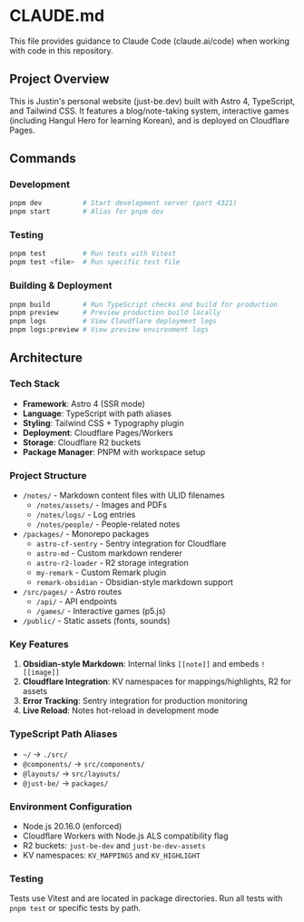# CLAUDE.md

This file provides guidance to Claude Code (claude.ai/code) when working with code in this repository.

## Project Overview

This is Justin's personal website (just-be.dev) built with Astro 4, TypeScript, and Tailwind CSS. It features a blog/note-taking system, interactive games (including Hangul Hero for learning Korean), and is deployed on Cloudflare Pages.

## Commands

### Development
```bash
pnpm dev          # Start development server (port 4321)
pnpm start        # Alias for pnpm dev
```

### Testing
```bash
pnpm test         # Run tests with Vitest
pnpm test <file>  # Run specific test file
```

### Building & Deployment
```bash
pnpm build        # Run TypeScript checks and build for production
pnpm preview      # Preview production build locally
pnpm logs         # View Cloudflare deployment logs
pnpm logs:preview # View preview environment logs
```

## Architecture

### Tech Stack
- **Framework**: Astro 4 (SSR mode)
- **Language**: TypeScript with path aliases
- **Styling**: Tailwind CSS + Typography plugin
- **Deployment**: Cloudflare Pages/Workers
- **Storage**: Cloudflare R2 buckets
- **Package Manager**: PNPM with workspace setup

### Project Structure
- `/notes/` - Markdown content files with ULID filenames
  - `/notes/assets/` - Images and PDFs
  - `/notes/logs/` - Log entries
  - `/notes/people/` - People-related notes
- `/packages/` - Monorepo packages
  - `astro-cf-sentry` - Sentry integration for Cloudflare
  - `astro-md` - Custom markdown renderer
  - `astro-r2-loader` - R2 storage integration
  - `my-remark` - Custom Remark plugin
  - `remark-obsidian` - Obsidian-style markdown support
- `/src/pages/` - Astro routes
  - `/api/` - API endpoints
  - `/games/` - Interactive games (p5.js)
- `/public/` - Static assets (fonts, sounds)

### Key Features
1. **Obsidian-style Markdown**: Internal links `[[note]]` and embeds `![[image]]`
2. **Cloudflare Integration**: KV namespaces for mappings/highlights, R2 for assets
3. **Error Tracking**: Sentry integration for production monitoring
4. **Live Reload**: Notes hot-reload in development mode

### TypeScript Path Aliases
- `~/` → `./src/`
- `@components/` → `src/components/`
- `@layouts/` → `src/layouts/`
- `@just-be/` → `packages/`

### Environment Configuration
- Node.js 20.16.0 (enforced)
- Cloudflare Workers with Node.js ALS compatibility flag
- R2 buckets: `just-be-dev` and `just-be-dev-assets`
- KV namespaces: `KV_MAPPINGS` and `KV_HIGHLIGHT`

### Testing
Tests use Vitest and are located in package directories. Run all tests with `pnpm test` or specific tests by path.